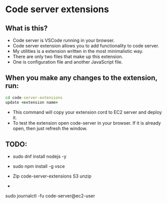 # Code server extensions

## What is this?
- Code server is VSCode running in your browser.
- Code server extension allows you to add functionality to code server.
- My utilities is a extension written in the most minimalistic way.
- There are only two files that make up this extension.
- One is configuration file and another JavaScript file.


## When you make any changes to the extension, run:
```bat
cd code-server-extensions
update <extension name>
```
- This command will copy your extension cord to EC2 server and deploy it.
- To test the extension open code-server in your browser. If it is already open, then just refresh the window.






## TODO:
- sudo dnf install nodejs -y
- sudo npm install -g vsce
- Zip code-server-extensions S3 unzip

- 
sudo journalctl -fu code-server@ec2-user

